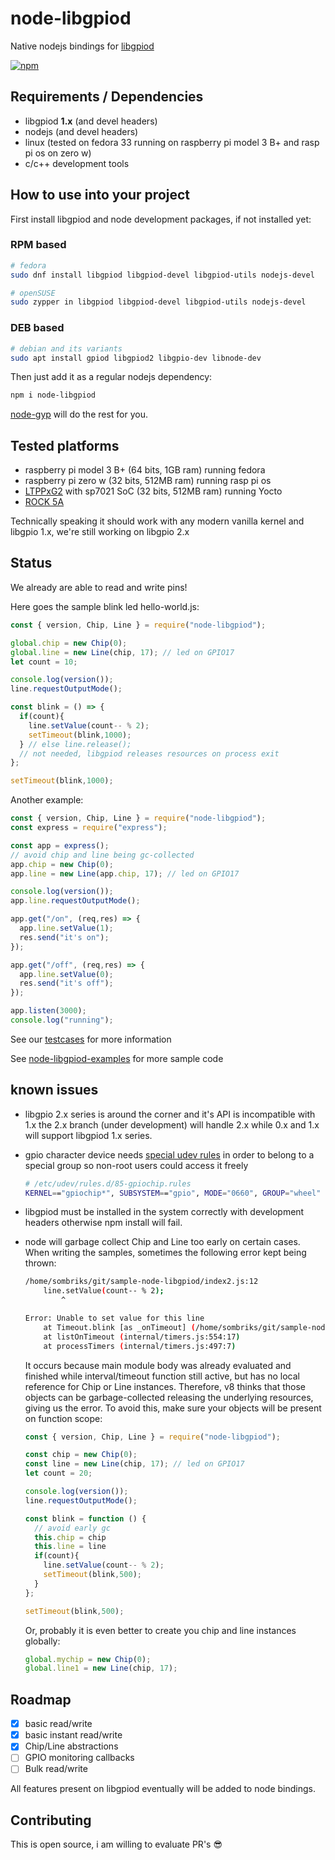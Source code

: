 # node-libgpiod

Native nodejs bindings for [libgpiod](https://git.kernel.org/pub/scm/libs/libgpiod/libgpiod.git/about/)

[![npm](https://img.shields.io/npm/v/node-libgpiod?style=plastic)](https://www.npmjs.com/package/node-libgpiod)

## Requirements / Dependencies

- libgpiod **1.x** (and devel headers)
- nodejs (and devel headers)
- linux (tested on fedora 33 running on raspberry pi model 3 B+ and rasp pi os on zero w)
- c/c++ development tools

## How to use into your project

First install libgpiod and node development packages, if not installed yet:

### RPM based

```bash
# fedora
sudo dnf install libgpiod libgpiod-devel libgpiod-utils nodejs-devel
```

```bash
# openSUSE
sudo zypper in libgpiod libgpiod-devel libgpiod-utils nodejs-devel
```

### DEB based

```bash
# debian and its variants
sudo apt install gpiod libgpiod2 libgpio-dev libnode-dev
```

Then just add it as a regular nodejs dependency:

```bash
npm i node-libgpiod
```

[node-gyp](https://www.npmjs.com/package/node-gyp) will do the rest for you.

## Tested platforms

- raspberry pi model 3 B+ (64 bits, 1GB ram) running fedora
- raspberry pi zero w (32 bits, 512MB ram) running rasp pi os
- [LTPPxG2](https://tibbo.com/store/tps/ltpp3g2.html) with sp7021 SoC (32 bits, 512MB ram) running Yocto
- [ROCK 5A](https://docs.radxa.com/en/rock5/rock5a/hardware/rock5a-gpio)

Technically speaking it should work with any modern vanilla kernel and
libgpio 1.x, we're still working on libgpio 2.x

## Status

We already are able to read and write pins!

Here goes the sample blink led hello-world.js:

```javascript
const { version, Chip, Line } = require("node-libgpiod");

global.chip = new Chip(0);
global.line = new Line(chip, 17); // led on GPIO17
let count = 10;

console.log(version());
line.requestOutputMode();

const blink = () => {
  if(count){
    line.setValue(count-- % 2);
    setTimeout(blink,1000);
  } // else line.release(); 
  // not needed, libgpiod releases resources on process exit  
};

setTimeout(blink,1000);
```

Another example:

```javascript
const { version, Chip, Line } = require("node-libgpiod");
const express = require("express");

const app = express();
// avoid chip and line being gc-collected
app.chip = new Chip(0);
app.line = new Line(app.chip, 17); // led on GPIO17

console.log(version());
app.line.requestOutputMode();

app.get("/on", (req,res) => {
  app.line.setValue(1);
  res.send("it's on");
});

app.get("/off", (req,res) => {
  app.line.setValue(0);
  res.send("it's off");
});

app.listen(3000);
console.log("running");
```

See our [testcases](/test) for more information

See [node-libgpiod-examples](https://github.com/sombriks/node-libgpiod-examples)
for more sample code

## known issues

- libgpio 2.x series is around the corner and it's API is incompatible with 1.x
  the 2.x branch (under development) will handle 2.x while 0.x and 1.x will
  support libgpiod 1.x series.

- gpio character device needs
  [special udev rules](https://blog.oless.xyz/post/fedorarpigpio/#udev) in order
  to belong to a special group so non-root users could access it freely

  ```bash
  # /etc/udev/rules.d/85-gpiochip.rules 
  KERNEL=="gpiochip*", SUBSYSTEM=="gpio", MODE="0660", GROUP="wheel"
  ```

- libgpiod must be installed in the system correctly with development headers
  otherwise npm install will fail.
- node will garbage collect Chip and Line too early on certain cases. When
  writing the samples, sometimes the following error kept being thrown:

  ```bash
  /home/sombriks/git/sample-node-libgpiod/index2.js:12
      line.setValue(count-- % 2);
          ^

  Error: Unable to set value for this line
      at Timeout.blink [as _onTimeout] (/home/sombriks/git/sample-node-libgpiod/index2.js:12:10)
      at listOnTimeout (internal/timers.js:554:17)
      at processTimers (internal/timers.js:497:7)
  ```

  It occurs because main module body was already evaluated and finished while
  interval/timeout function still active, but has no local reference for Chip or
  Line instances.
  Therefore, v8 thinks that those objects can be garbage-collected releasing the
  underlying resources, giving us the error.
  To avoid this, make sure your objects will be present on function scope:

  ```javascript
  const { version, Chip, Line } = require("node-libgpiod");

  const chip = new Chip(0);
  const line = new Line(chip, 17); // led on GPIO17
  let count = 20;

  console.log(version());
  line.requestOutputMode();

  const blink = function () {
    // avoid early gc
    this.chip = chip
    this.line = line
    if(count){
      line.setValue(count-- % 2);
      setTimeout(blink,500);
    }
  };

  setTimeout(blink,500);
  ```

  Or, probably it is even better to create you chip and line instances globally:

  ```javascript
  global.mychip = new Chip(0);
  global.line1 = new Line(chip, 17);
  ```

## Roadmap

- [X] basic read/write
- [X] basic instant read/write
- [X] Chip/Line abstractions
- [ ] GPIO monitoring callbacks
- [ ] Bulk read/write

All features present on libgpiod eventually will be added to node bindings.

## Contributing

This is open source, i am willing to evaluate PR's :sunglasses:
